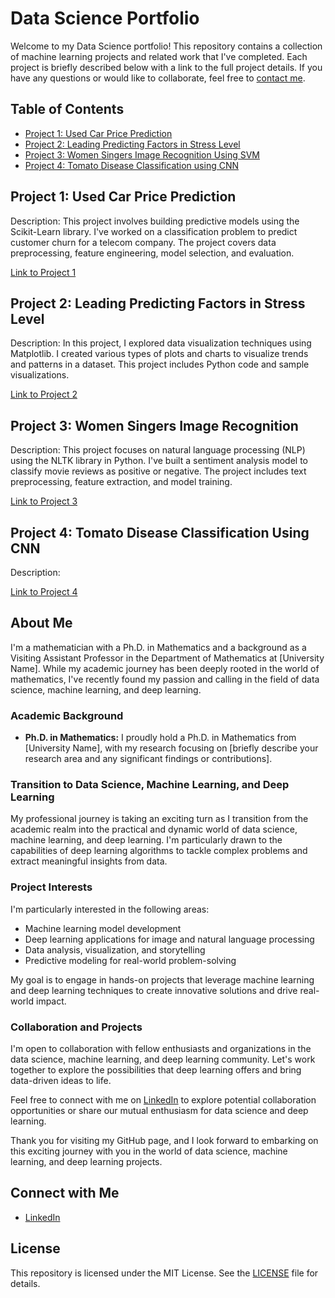 # Data Science Portfolio

Welcome to my Data Science portfolio! This repository contains a collection of machine learning projects and related work that I've completed. Each project is briefly described below with a link to the full project details. If you have any questions or would like to collaborate, feel free to [contact me](mirzadsr@ucmail.uc.edu).

## Table of Contents

- [Project 1: Used Car Price Prediction](#project-1-used-car-price-prediction)
- [Project 2: Leading Predicting Factors in Stress Level](#project-2-leading-predicting-factors-in-stress-level)
- [Project 3: Women Singers Image Recognition Using SVM](#project-3-women-singers-image-recognition)
- [Project 4: Tomato Disease Classification using CNN](#project-4-tomato-disease-classification-using-cnn) 

## Project 1: Used Car Price Prediction

Description: This project involves building predictive models using the Scikit-Learn library. I've worked on a classification problem to predict customer churn for a telecom company. The project covers data preprocessing, feature engineering, model selection, and evaluation.

[Link to Project 1](Project1/)

## Project 2: Leading Predicting Factors in Stress Level  
Description: In this project, I explored data visualization techniques using Matplotlib. I created various types of plots and charts to visualize trends and patterns in a dataset. This project includes Python code and sample visualizations.

[Link to Project 2](Project2/)

## Project 3: Women Singers Image Recognition

Description: This project focuses on natural language processing (NLP) using the NLTK library in Python. I've built a sentiment analysis model to classify movie reviews as positive or negative. The project includes text preprocessing, feature extraction, and model training.

[Link to Project 3](Project3/)


## Project 4: Tomato Disease Classification Using CNN  

Description: 

[Link to Project 4](Project4/)



## About Me

I'm a mathematician with a Ph.D. in Mathematics and a background as a Visiting Assistant Professor in the Department of Mathematics at [University Name]. While my academic journey has been deeply rooted in the world of mathematics, I've recently found my passion and calling in the field of data science, machine learning, and deep learning.

### Academic Background

- **Ph.D. in Mathematics:** I proudly hold a Ph.D. in Mathematics from [University Name], with my research focusing on [briefly describe your research area and any significant findings or contributions].

### Transition to Data Science, Machine Learning, and Deep Learning

My professional journey is taking an exciting turn as I transition from the academic realm into the practical and dynamic world of data science, machine learning, and deep learning. I'm particularly drawn to the capabilities of deep learning algorithms to tackle complex problems and extract meaningful insights from data.

### Project Interests

I'm particularly interested in the following areas:
- Machine learning model development
- Deep learning applications for image and natural language processing
- Data analysis, visualization, and storytelling
- Predictive modeling for real-world problem-solving

My goal is to engage in hands-on projects that leverage machine learning and deep learning techniques to create innovative solutions and drive real-world impact.

### Collaboration and Projects

I'm open to collaboration with fellow enthusiasts and organizations in the data science, machine learning, and deep learning community. Let's work together to explore the possibilities that deep learning offers and bring data-driven ideas to life.

Feel free to connect with me on [LinkedIn](https://www.linkedin.com/in/yourusername) to explore potential collaboration opportunities or share our mutual enthusiasm for data science and deep learning.

Thank you for visiting my GitHub page, and I look forward to embarking on this exciting journey with you in the world of data science, machine learning, and deep learning projects.


## Connect with Me

- [LinkedIn](https://www.linkedin.com/in/shahriar-mirzadeh-4a90b861/)


## License

This repository is licensed under the MIT License. See the [LICENSE](LICENSE) file for details.